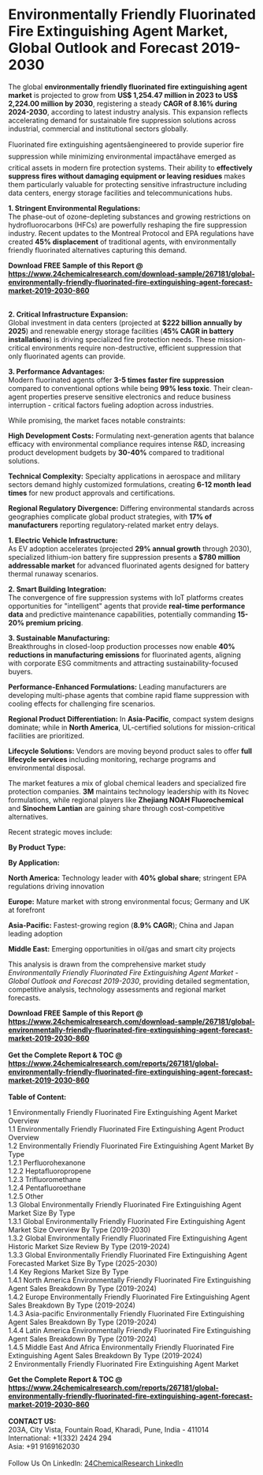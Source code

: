 <h1>Environmentally Friendly Fluorinated Fire Extinguishing Agent Market, Global Outlook and Forecast 2019-2030</h1><p>The global <strong>environmentally friendly fluorinated fire extinguishing agent market</strong> is projected to grow from <strong>US$ 1,254.47 million in 2023 to US$ 2,224.00 million by 2030</strong>, registering a steady <strong>CAGR of 8.16% during 2024-2030</strong>, according to latest industry analysis. This expansion reflects accelerating demand for sustainable fire suppression solutions across industrial, commercial and institutional sectors globally.</p><p>Fluorinated fire extinguishing agentsâengineered to provide superior fire suppression while minimizing environmental impactâhave emerged as critical assets in modern fire protection systems. Their ability to <strong>effectively suppress fires without damaging equipment or leaving residues</strong> makes them particularly valuable for protecting sensitive infrastructure including data centers, energy storage facilities and telecommunications hubs.</p><p><strong>1. Stringent Environmental Regulations:</strong><br>
The phase-out of ozone-depleting substances and growing restrictions on hydrofluorocarbons (HFCs) are powerfully reshaping the fire suppression industry. Recent updates to the Montreal Protocol and EPA regulations have created <strong>45% displacement</strong> of traditional agents, with environmentally friendly fluorinated alternatives capturing this demand.</p><div><b>Download FREE Sample of this Report @ 
            <a href="https://www.24chemicalresearch.com/download-sample/267181/global-environmentally-friendly-fluorinated-fire-extinguishing-agent-forecast-market-2019-2030-860">
            https://www.24chemicalresearch.com/download-sample/267181/global-environmentally-friendly-fluorinated-fire-extinguishing-agent-forecast-market-2019-2030-860</a></b></div><br><p><strong>2. Critical Infrastructure Expansion:</strong><br>
Global investment in data centers (projected at <strong>$222 billion annually by 2025</strong>) and renewable energy storage facilities (<strong>45% CAGR in battery installations</strong>) is driving specialized fire protection needs. These mission-critical environments require non-destructive, efficient suppression that only fluorinated agents can provide.</p><p><strong>3. Performance Advantages:</strong><br>
Modern fluorinated agents offer <strong>3-5 times faster fire suppression</strong> compared to conventional options while being <strong>99% less toxic</strong>. Their clean-agent properties preserve sensitive electronics and reduce business interruption - critical factors fueling adoption across industries.</p><p>While promising, the market faces notable constraints:</p><p><strong>High Development Costs:</strong> Formulating next-generation agents that balance efficacy with environmental compliance requires intense R&amp;D, increasing product development budgets by <strong>30-40%</strong> compared to traditional solutions.</p><p><strong>Technical Complexity:</strong> Specialty applications in aerospace and military sectors demand highly customized formulations, creating <strong>6-12 month lead times</strong> for new product approvals and certifications.</p><p><strong>Regional Regulatory Divergence:</strong> Differing environmental standards across geographies complicate global product strategies, with <strong>17% of manufacturers</strong> reporting regulatory-related market entry delays.</p><p><strong>1. Electric Vehicle Infrastructure:</strong><br>
As EV adoption accelerates (projected <strong>29% annual growth</strong> through 2030), specialized lithium-ion battery fire suppression presents a <strong>$780 million addressable market</strong> for advanced fluorinated agents designed for battery thermal runaway scenarios.</p><p><strong>2. Smart Building Integration:</strong><br>
The convergence of fire suppression systems with IoT platforms creates opportunities for "intelligent" agents that provide <strong>real-time performance data</strong> and predictive maintenance capabilities, potentially commanding <strong>15-20% premium pricing</strong>.</p><p><strong>3. Sustainable Manufacturing:</strong><br>
Breakthroughs in closed-loop production processes now enable <strong>40% reductions in manufacturing emissions</strong> for fluorinated agents, aligning with corporate ESG commitments and attracting sustainability-focused buyers.</p><p><strong>Performance-Enhanced Formulations:</strong> Leading manufacturers are developing multi-phase agents that combine rapid flame suppression with cooling effects for challenging fire scenarios.</p><p><strong>Regional Product Differentiation:</strong> In <strong>Asia-Pacific</strong>, compact system designs dominate; while in <strong>North America</strong>, UL-certified solutions for mission-critical facilities are prioritized.</p><p><strong>Lifecycle Solutions:</strong> Vendors are moving beyond product sales to offer <strong>full lifecycle services</strong> including monitoring, recharge programs and environmental disposal.</p><p>The market features a mix of global chemical leaders and specialized fire protection companies. <strong>3M</strong> maintains technology leadership with its Novec formulations, while regional players like <strong>Zhejiang NOAH Fluorochemical</strong> and <strong>Sinochem Lantian</strong> are gaining share through cost-competitive alternatives.</p><p>Recent strategic moves include:</p><p><strong>By Product Type:</strong></p><p><strong>By Application:</strong></p><p><strong>North America:</strong> Technology leader with <strong>40% global share</strong>; stringent EPA regulations driving innovation</p><p><strong>Europe:</strong> Mature market with strong environmental focus; Germany and UK at forefront</p><p><strong>Asia-Pacific:</strong> Fastest-growing region (<strong>8.9% CAGR</strong>); China and Japan leading adoption</p><p><strong>Middle East:</strong> Emerging opportunities in oil/gas and smart city projects</p><p>This analysis is drawn from the comprehensive market study <em>Environmentally Friendly Fluorinated Fire Extinguishing Agent Market - Global Outlook and Forecast 2019-2030</em>, providing detailed segmentation, competitive analysis, technology assessments and regional market forecasts.</p><div><b>Download FREE Sample of this Report @ 
            <a href="https://www.24chemicalresearch.com/download-sample/267181/global-environmentally-friendly-fluorinated-fire-extinguishing-agent-forecast-market-2019-2030-860">
            https://www.24chemicalresearch.com/download-sample/267181/global-environmentally-friendly-fluorinated-fire-extinguishing-agent-forecast-market-2019-2030-860</a></b></div><br><div><b>Get the Complete Report & TOC @ 
            <a href="https://www.24chemicalresearch.com/reports/267181/global-environmentally-friendly-fluorinated-fire-extinguishing-agent-forecast-market-2019-2030-860">
            https://www.24chemicalresearch.com/reports/267181/global-environmentally-friendly-fluorinated-fire-extinguishing-agent-forecast-market-2019-2030-860</a></b></div><br>
            <b>Table of Content:</b><p>1 Environmentally Friendly Fluorinated Fire Extinguishing Agent Market Overview<br />
1.1 Environmentally Friendly Fluorinated Fire Extinguishing Agent Product Overview<br />
1.2 Environmentally Friendly Fluorinated Fire Extinguishing Agent Market By Type<br />
1.2.1 Perfluorohexanone<br />
1.2.2 Heptafluoropropene<br />
1.2.3 Trifluoromethane<br />
1.2.4 Pentafluoroethane<br />
1.2.5 Other<br />
1.3 Global Environmentally Friendly Fluorinated Fire Extinguishing Agent Market Size By Type<br />
1.3.1 Global Environmentally Friendly Fluorinated Fire Extinguishing Agent Market Size Overview By Type (2019-2030)<br />
1.3.2 Global Environmentally Friendly Fluorinated Fire Extinguishing Agent Historic Market Size Review By Type (2019-2024)<br />
1.3.3 Global Environmentally Friendly Fluorinated Fire Extinguishing Agent Forecasted Market Size By Type (2025-2030)<br />
1.4 Key Regions Market Size By Type<br />
1.4.1 North America Environmentally Friendly Fluorinated Fire Extinguishing Agent Sales Breakdown By Type (2019-2024)<br />
1.4.2 Europe Environmentally Friendly Fluorinated Fire Extinguishing Agent Sales Breakdown By Type (2019-2024)<br />
1.4.3 Asia-pacific Environmentally Friendly Fluorinated Fire Extinguishing Agent Sales Breakdown By Type (2019-2024)<br />
1.4.4 Latin America Environmentally Friendly Fluorinated Fire Extinguishing Agent Sales Breakdown By Type (2019-2024)<br />
1.4.5 Middle East And Africa Environmentally Friendly Fluorinated Fire Extinguishing Agent Sales Breakdown By Type (2019-2024)<br />
2 Environmentally Friendly Fluorinated Fire Extinguishing Agent Market </p><div><b>Get the Complete Report & TOC @ 
            <a href="https://www.24chemicalresearch.com/reports/267181/global-environmentally-friendly-fluorinated-fire-extinguishing-agent-forecast-market-2019-2030-860">
            https://www.24chemicalresearch.com/reports/267181/global-environmentally-friendly-fluorinated-fire-extinguishing-agent-forecast-market-2019-2030-860</a></b></div><br><b>CONTACT US:</b><br>
            203A, City Vista, Fountain Road, Kharadi, Pune, India - 411014<br>
            International: +1(332) 2424 294<br>
            Asia: +91 9169162030 <br><br>
            Follow Us On LinkedIn: <a href="https://www.linkedin.com/company/24chemicalresearch/">24ChemicalResearch LinkedIn</a>